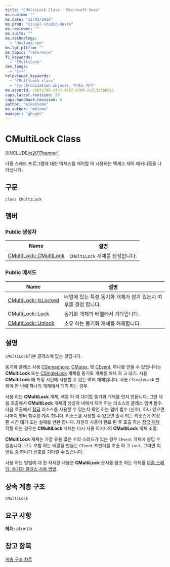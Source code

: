 ```yaml
---
title: "CMultiLock Class | Microsoft Docs"
ms.custom: ""
ms.date: "12/03/2016"
ms.prod: "visual-studio-dev14"
ms.reviewer: ""
ms.suite: ""
ms.technology: 
  - "devlang-cpp"
ms.tgt_pltfrm: ""
ms.topic: "reference"
f1_keywords: 
  - "CMultiLock"
dev_langs: 
  - "C++"
helpviewer_keywords: 
  - "CMultiLock class"
  - "synchronization objects, 액세스 제어"
ms.assetid: c5b7c78b-1f81-4387-b7dd-2c813c5b6b61
caps.latest.revision: 20
caps.handback.revision: 8
author: "mikeblome"
ms.author: "mblome"
manager: "ghogen"
---
```

# CMultiLock Class
[!INCLUDE[vs2017banner](../../assembler/inline/includes/vs2017banner.md)]

다중 스레드 프로그램에 대한 액세스를 제어할 때 사용하는 액세스 제어 메커니즘을 나타냅니다.  
  
## 구문  
  
```  
class CMultiLock  
```  
  
## 멤버  
  
### Public 생성자  
  
|Name|설명|  
|----------|--------|  
|[CMultiLock::CMultiLock](../Topic/CMultiLock::CMultiLock.md)|`CMultiLock` 개체를 생성합니다.|  
  
### Public 메서드  
  
|Name|설명|  
|----------|--------|  
|[CMultiLock::IsLocked](../Topic/CMultiLock::IsLocked.md)|배열에 있는 특정 동기화 개체가 잠겨 있는지 여부를 결정 합니다.|  
|[CMultiLock::Lock](../Topic/CMultiLock::Lock.md)|동기화 개체의 배열에서 기다립니다.|  
|[CMultiLock::Unlock](../Topic/CMultiLock::Unlock.md)|소유 하는 동기화 개체를 해제합니다.|  
  
## 설명  
 `CMultiLock`기본 클래스에 없는 것입니다.  
  
 동기화 클래스 사용  [CSemaphore](../../mfc/reference/csemaphore-class.md),  [CMutex](../../mfc/reference/cmutex-class.md), 및  [CEvent](../../mfc/reference/cevent-class.md), 하나를 만들 수 있습니다는  **CMultiLock**  또는  [CSingleLock](../../mfc/reference/csinglelock-class.md) 개체를 동기화 개체를 해제 하 고 대기.  사용  **CMultiLock**  때 특정 시간에 사용할 수 있는 여러 개체입니다.  사용 `CSingleLock` 만 해야 한 번에 하나의 개체에서 대기 하는 경우.  
  
 사용 하는  **CMultiLock**  개체, 배열 하 여 대기할 동기화 개체를 먼저 만듭니다.  그런 다음 호출에서  **CMultiLock**  개체의 생성자 내에서 제어 하는 리소스의 클래스 멤버 함수.  다음 호출에서  [잠금](../Topic/CMultiLock::Lock.md) 리소스를 사용할 수 있는지 확인 하는 멤버 함수 \(신호\).  하나 있으면 나머지 멤버 함수를 계속 합니다.  리소스를 사용할 수 있으면 출시 되는 리소스에 지정 된 시간 대기 또는 실패를 반환 합니다.  자원의 사용이 완료 된 후 호출 하는  [잠금 해제](../Topic/CMultiLock::Unlock.md) 작동 하는 경우는  **CMultiLock**  개체는 다시 사용 하거나의  **CMultiLock**  개체 소멸.  
  
 **CMultiLock**  개체는 가장 유용 많은 수의 스레드가 있는 경우 `CEvent` 개체에 응답 수 있습니다.  모두 포함 하는 배열을 만들는 `CEvent` 포인터를 호출 하 고 `Lock`.  그러면 이벤트 중 하나가 신호를 기다릴 수 있습니다.  
  
 사용 하는 방법에 대 한 자세한 내용은  **CMultiLock**  문서를 참조 하는 개체를  [다중 스레딩: 동기화 클래스 사용 방법](../../parallel/multithreading-how-to-use-the-synchronization-classes.md).  
  
## 상속 계층 구조  
 `CMultiLock`  
  
## 요구 사항  
 **헤더:**  afxmt.h  
  
## 참고 항목  
 [계층 구조 차트](../../mfc/hierarchy-chart.md)